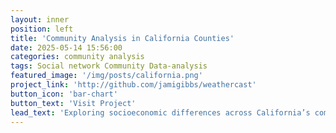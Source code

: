 ```yaml
---
layout: inner
position: left
title: 'Community Analysis in California Counties'
date: 2025-05-14 15:56:00
categories: community analysis
tags: Social network Community Data-analysis
featured_image: '/img/posts/california.png'
project_link: 'http://github.com/jamigibbs/weathercast'
button_icon: 'bar-chart'
button_text: 'Visit Project'
lead_text: 'Exploring socioeconomic differences across California’s community clusters.'
---
```

